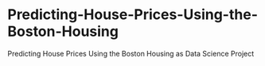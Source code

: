 # Predicting-House-Prices-Using-the-Boston-Housing
Predicting House Prices Using the Boston Housing as Data Science Project
